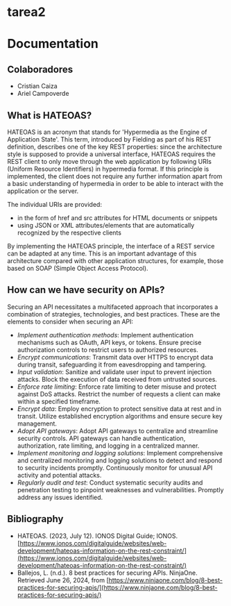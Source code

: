 # tarea2
 
# Documentation

## Colaboradores
- Cristian Caiza
- Ariel Campoverde

## What is HATEOAS?
HATEOAS is an acronym that stands for 'Hypermedia as the Engine of Application State'. This term, introduced by Fielding as part of his REST definition, describes one of the key REST properties: since the architecture style is supposed to provide a universal interface, HATEOAS requires the REST client to only move through the web application by following URIs (Uniform Resource Identifiers) in hypermedia format. If this principle is implemented, the client does not require any further information apart from a basic understanding of hypermedia in order to be able to interact with the application or the server.

The individual URIs are provided:
- in the form of href and src attributes for HTML documents or snippets
- using JSON or XML attributes/elements that are automatically recognized by the respective clients

By implementing the HATEOAS principle, the interface of a REST service can be adapted at any time. This is an important advantage of this architecture compared with other application structures, for example, those based on SOAP (Simple Object Access Protocol).

## How can we have security on APIs?
Securing an API necessitates a multifaceted approach that incorporates a combination of strategies, technologies, and best practices. These are the elements to consider when securing an API:

- *Implement authentication methods*: Implement authentication mechanisms such as OAuth, API keys, or tokens. Ensure precise authorization controls to restrict users to authorized resources.
- *Encrypt communications*: Transmit data over HTTPS to encrypt data during transit, safeguarding it from eavesdropping and tampering.
- *Input validation*: Sanitize and validate user input to prevent injection attacks. Block the execution of data received from untrusted sources.
- *Enforce rate limiting*: Enforce rate limiting to deter misuse and protect against DoS attacks. Restrict the number of requests a client can make within a specified timeframe.
- *Encrypt data*: Employ encryption to protect sensitive data at rest and in transit. Utilize established encryption algorithms and ensure secure key management.
- *Adopt API gateways*: Adopt API gateways to centralize and streamline security controls. API gateways can handle authentication, authorization, rate limiting, and logging in a centralized manner.
- *Implement monitoring and logging solutions*: Implement comprehensive and centralized monitoring and logging solutions to detect and respond to security incidents promptly. Continuously monitor for unusual API activity and potential attacks.
- *Regularly audit and test*: Conduct systematic security audits and penetration testing to pinpoint weaknesses and vulnerabilities. Promptly address any issues identified.

## Bibliography
- HATEOAS. (2023, July 12). IONOS Digital Guide; IONOS. [https://www.ionos.com/digitalguide/websites/web-development/hateoas-information-on-the-rest-constraint/](https://www.ionos.com/digitalguide/websites/web-development/hateoas-information-on-the-rest-constraint/)
- Ballejos, L. (n.d.). 8 best practices for securing APIs. NinjaOne. Retrieved June 26, 2024, from [https://www.ninjaone.com/blog/8-best-practices-for-securing-apis/](https://www.ninjaone.com/blog/8-best-practices-for-securing-apis/)